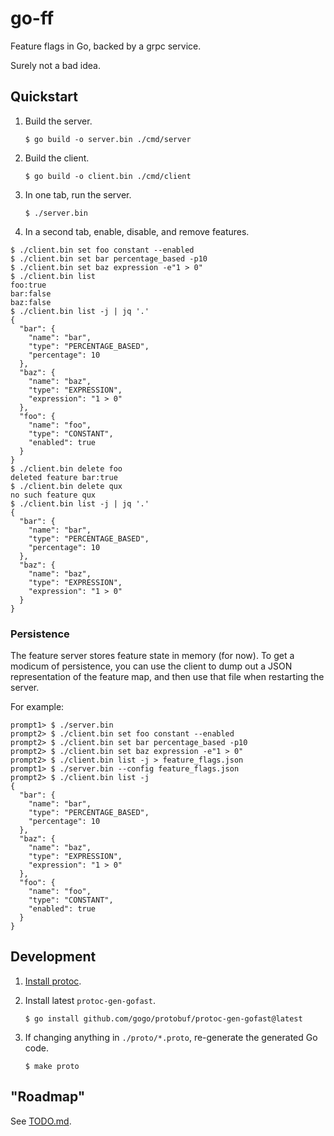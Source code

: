 # go-ff

Feature flags in Go, backed by a grpc service.

Surely not a bad idea.

## Quickstart

1. Build the server.

    `$ go build -o server.bin ./cmd/server`
1. Build the client.

    `$ go build -o client.bin ./cmd/client`
1. In one tab, run the server.

    `$ ./server.bin`

1. In a second tab, enable, disable, and remove features.

```
$ ./client.bin set foo constant --enabled
$ ./client.bin set bar percentage_based -p10
$ ./client.bin set baz expression -e"1 > 0"
$ ./client.bin list
foo:true
bar:false
baz:false
$ ./client.bin list -j | jq '.'
{
  "bar": {
    "name": "bar",
    "type": "PERCENTAGE_BASED",
    "percentage": 10
  },
  "baz": {
    "name": "baz",
    "type": "EXPRESSION",
    "expression": "1 > 0"
  },
  "foo": {
    "name": "foo",
    "type": "CONSTANT",
    "enabled": true
  }
}
$ ./client.bin delete foo
deleted feature bar:true
$ ./client.bin delete qux
no such feature qux
$ ./client.bin list -j | jq '.'
{
  "bar": {
    "name": "bar",
    "type": "PERCENTAGE_BASED",
    "percentage": 10
  },
  "baz": {
    "name": "baz",
    "type": "EXPRESSION",
    "expression": "1 > 0"
  }
}
```

### Persistence

The feature server stores feature state in memory (for now). To get a modicum
of persistence, you can use the client to dump out a JSON representation of the
feature map, and then use that file when restarting the server.

For example:

```
prompt1> $ ./server.bin
prompt2> $ ./client.bin set foo constant --enabled
prompt2> $ ./client.bin set bar percentage_based -p10
prompt2> $ ./client.bin set baz expression -e"1 > 0"
prompt2> $ ./client.bin list -j > feature_flags.json
prompt1> $ ./server.bin --config feature_flags.json
prompt2> $ ./client.bin list -j
{
  "bar": {
    "name": "bar",
    "type": "PERCENTAGE_BASED",
    "percentage": 10
  },
  "baz": {
    "name": "baz",
    "type": "EXPRESSION",
    "expression": "1 > 0"
  },
  "foo": {
    "name": "foo",
    "type": "CONSTANT",
    "enabled": true
  }
}
```

## Development

1. [Install protoc](https://grpc.io/docs/protoc-installation/).

1. Install latest `protoc-gen-gofast`.

    `$ go install github.com/gogo/protobuf/protoc-gen-gofast@latest`

1. If changing anything in `./proto/*.proto`, re-generate the generated Go code.

    `$ make proto`

## "Roadmap"

See [TODO.md](./TODO.md).
